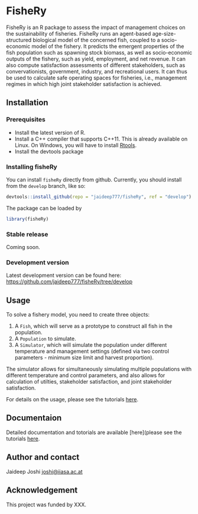 # FisheRy

FisheRy is an R package to assess the impact of management choices on the sustainability of fisheries. FisheRy runs an agent-based age-size-structured biological model of the concerned fish, coupled to a socio-economic model of the fishery. It predicts the emergent properties of the fish population such as spawning stock biomass, as well as socio-economic outputs of the fishery, such as yield, employment, and net revenue. It can also compute satisfaction assessments of different stakeholders, such as convervationists, government, industry, and recreational users. It can thus be used to calculate safe operating spaces for fisheries, i.e., management regimes in which high joint stakeholder satisfaction is achieved.  

## Installation

### Prerequisites

- Install the latest version of R.
- Install a C++ compiler that supports C++11. This is already available on Linux. On Windows, you will have to install [Rtools](http://cran.r-project.org/bin/windows/Rtools/). 
- Install the devtools package 

### Installing fisheRy

You can install `fisheRy` directly from github. Currently, you should install from the `develop` branch, like so: 

```r  
devtools::install_github(repo = "jaideep777/fisheRy", ref = "develop")
```

The package can be loaded by  
```r
library(fisheRy)
```

### Stable release

Coming soon.

### Development version

Latest development version can be found here: https://github.com/jaideep777/fisheRy/tree/develop 

## Usage

To solve a fishery model, you need to create three objects:

1. A `Fish`, which will serve as a prototype to construct all fish in the population. 
2. A `Population` to simulate.
3. A `Simulator`, which will simulate the population under different temperature and management settings (defined via two control parameters - minimum size limit and harvest proportion). 

The simulator allows for simultaneously simulating multiple populations with different temperature and control parameters, and also allows for calculation of utilties, stakeholder satisfaction, and joint stakeholder satisfaction. 

For details on the usage, please see the tutorials [here](https://jaideep777.github.io/fisheRy/index.html).

## Documentaion 

Detailed documentation and totorials are available [here](please see the tutorials [here](https://jaideep777.github.io/fisheRy/index.html).

## Author and contact

Jaideep Joshi
joshi@iiasa.ac.at


## Acknowledgement

This project was funded by XXX.



